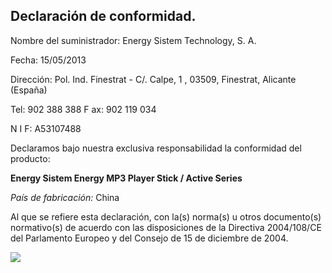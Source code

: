 ## Declaración de conformidad.

Nombre del suministrador: Energy Sistem Technology, S. A.

Fecha: 15/05/2013

Dirección: Pol. Ind. Finestrat - C/. Calpe, 1 , 03509, Finestrat, Alicante (España)

Tel: 902 388 388 F ax: 902 119 034

N I F: A53107488

Declaramos bajo nuestra exclusiva responsabilidad la conformidad del producto:

**Energy Sistem Energy MP3 Player Stick / Active Series**

*País de fabricación:* China

Al que se refiere esta declaración, con la(s) norma(s) u otros documento(s) normativo(s) de acuerdo con las disposiciones de la Directiva 2004/108/CE del
Parlamento Europeo y del Consejo de 15 de diciembre de 2004.


![](http://static.energysistem.com/images/manuals/39052/54887c2a4f567.jpg)
